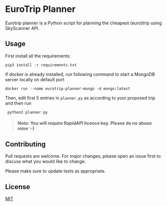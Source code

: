 # EuroTrip Planner

Eurotrip planner is a Python script for planning the cheapest (euro)trip using SkyScanner API. 

## Usage
First install all the requirements:

```pip3 install -r requirements.txt```


If docker is already installed, run following command to start a MongoDB server locally on default port

```docker run --name eurotrip-planner-mongo -d mongo:latest```

Then, edit first 5 entries in ```planner.py``` as according to your proposed trip and then run

``` python3 planner.py``` 

> #### Note: You will require RapidAPI licence key. Please do no abuse mine :-)

## Contributing
Pull requests are welcome. For major changes, please open an issue first to discuss what you would like to change.

Please make sure to update tests as appropriate.

## License
[MIT](https://choosealicense.com/licenses/mit/)